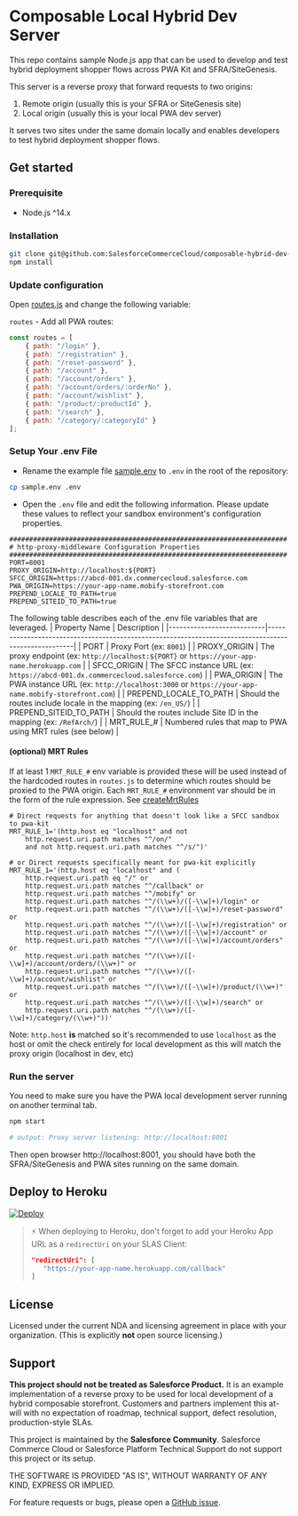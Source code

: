 # Composable Local Hybrid Dev Server

This repo contains sample Node.js app that can be used to develop and test hybrid deployment shopper flows across PWA Kit and SFRA/SiteGenesis.

This server is a reverse proxy that forward requests to two origins:

1. Remote origin (usually this is your SFRA or SiteGenesis site)
2. Local origin (usually this is your local PWA dev server)

It serves two sites under the same domain locally and enables developers to test hybrid deployment shopper flows.

## Get started

### Prerequisite
- Node.js ^14.x

### Installation
```sh
git clone git@github.com:SalesforceCommerceCloud/composable-hybrid-dev-server.git && cd composable-hybrid-dev-server
npm install
```

### Update configuration

Open [routes.js](routes.js) and change the following variable:

`routes` - Add all PWA routes:
```javascript
const routes = [
    { path: "/login" },
    { path: "/registration" },
    { path: "/reset-password" },
    { path: "/account" },
    { path: "/account/orders" },
    { path: "/account/orders/:orderNo" },
    { path: "/account/wishlist" },
    { path: "/product/:productId" },
    { path: "/search" },
    { path: "/category/:categoryId" }
];
```

### Setup Your .env File
- Rename the example file [sample.env](sample.env) to `.env` in the root of the repository:
```sh
cp sample.env .env
```

- Open the `.env` file and edit the following information. Please update these values to reflect your sandbox environment's configuration properties.

```
######################################################################
# http-proxy-middleware Configuration Properties
######################################################################
PORT=8001
PROXY_ORIGIN=http://localhost:${PORT}
SFCC_ORIGIN=https://abcd-001.dx.commercecloud.salesforce.com
PWA_ORIGIN=https://your-app-name.mobify-storefront.com
PREPEND_LOCALE_TO_PATH=true
PREPEND_SITEID_TO_PATH=true
```
The following table describes each of the .env file variables that are leveraged.
| Property Name             | Description                                                                                         |
|---------------------------|-----------------------------------------------------------------------------------------------------|
| PORT                      | Proxy Port (ex: `8001`)                                                                             |
| PROXY_ORIGIN              | The proxy endpoint (ex: `http://localhost:${PORT}` or `https://your-app-name.herokuapp.com`         |
| SFCC_ORIGIN               | The SFCC instance URL (ex: `https://abcd-001.dx.commercecloud.salesforce.com`)                      |
| PWA_ORIGIN                | The PWA instance URL (ex: `http://localhost:3000` or `https://your-app-name.mobify-storefront.com`) |
| PREPEND_LOCALE_TO_PATH    | Should the routes include locale in the mapping (ex: `/en_US/`)                                     |
| PREPEND_SITEID_TO_PATH    | Should the routes include Site ID in the mapping (ex: `/RefArch/`)                                  |
| MRT_RULE_#                | Numbered rules that map to PWA using MRT rules (see below)                                          |

#### (optional) MRT Rules

If at least 1 `MRT_RULE_#` env variable is provided these will be used instead of the hardcoded routes in `routes.js` to
determine which routes should be proxied to the PWA origin. Each `MRT_RULE_#` environment var should be in the form of
the rule expression. See [createMrtRules](https://developer.salesforce.com/docs/commerce/commerce-api/references/cdn-api-process-apis?meta=createMrtRules)

```
# Direct requests for anything that doesn't look like a SFCC sandbox to pwa-kit
MRT_RULE_1='(http.host eq "localhost" and not
    http.request.uri.path matches "^/on/"
    and not http.request.uri.path matches "^/s/")'

# or Direct requests specifically meant for pwa-kit explicitly
MRT_RULE_1='(http.host eq "localhost" and (
    http.request.uri.path eq "/" or
    http.request.uri.path matches "^/callback" or
    http.request.uri.path matches "^/mobify" or
    http.request.uri.path matches "^/(\\w+)/([-\\w]+)/login" or
    http.request.uri.path matches "^/(\\w+)/([-\\w]+)/reset-password" or
    http.request.uri.path matches "^/(\\w+)/([-\\w]+)/registration" or
    http.request.uri.path matches "^/(\\w+)/([-\\w]+)/account" or
    http.request.uri.path matches "^/(\\w+)/([-\\w]+)/account/orders" or
    http.request.uri.path matches "^/(\\w+)/([-\\w]+)/account/orders/(\\w+)" or
    http.request.uri.path matches "^/(\\w+)/([-\\w]+)/account/wishlist" or
    http.request.uri.path matches "^/(\\w+)/([-\\w]+)/product/(\\w+)" or
    http.request.uri.path matches "^/(\\w+)/([-\\w]+)/search" or
    http.request.uri.path matches "^/(\\w+)/([-\\w]+)/category/(\\w+)"))'
```

Note: `http.host` **is** matched so it's recommended to use `localhost` as the host or omit the check entirely for local development as this
will match the proxy origin (localhost in dev, etc)

### Run the server
You need to make sure you have the PWA local development server running on another terminal tab.
```sh
npm start

# output: Proxy server listening: http://localhost:8001
```

Then open browser http://localhost:8001, you should have both the SFRA/SiteGenesis and PWA sites running on the same domain.

## Deploy to Heroku
[![Deploy](https://www.herokucdn.com/deploy/button.svg)](https://dashboard.heroku.com/new-app?template=https://github.com/sandragolden/composable-hybrid-dev-server)

> :zap: When deploying to Heroku, don't forget to add your Heroku App URL as a `redirectUri` on your SLAS Client:
> ```json 
> "redirectUri": [
>    "https://your-app-name.herokuapp.com/callback"
> ]
> ```

## License

Licensed under the current NDA and licensing agreement in place with your organization. (This is explicitly **not** open source licensing.)

## Support

**This project should not be treated as Salesforce Product.** It is an example implementation of a reverse proxy to be used for local development of a hybrid composable storefront. Customers and partners implement this at-will with no expectation of roadmap, technical support,
defect resolution, production-style SLAs.

This project is maintained by the **Salesforce Community**. Salesforce Commerce Cloud or Salesforce Platform Technical
Support do not support this project or its setup.

THE SOFTWARE IS PROVIDED "AS IS", WITHOUT WARRANTY OF ANY KIND, EXPRESS OR IMPLIED.

For feature requests or bugs, please open a [GitHub issue](https://github.com/SalesforceCommerceCloud/composable-hybrid-dev-server/issues). 

